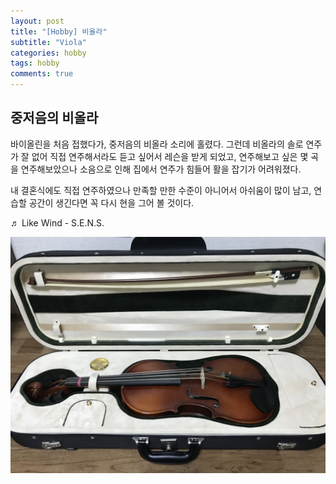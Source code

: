 ```yaml
---
layout: post
title: "[Hobby] 비올라"
subtitle: "Viola"
categories: hobby
tags: hobby
comments: true
---
```


## 중저음의 비올라

바이올린을 처음 접했다가, 중저음의 비올라 소리에 홀렸다.
그런데 비올라의 솔로 연주가 잘 없어 직접 연주해서라도 듣고 싶어서 레슨을 받게 되었고, 연주해보고 싶은 몇 곡을 연주해보았으나 소음으로 인해 집에서 연주가 힘들어 활을 잡기가 어려워졌다.

내 결혼식에도 직접 연주하였으나 만족할 만한 수준이 아니어서 아쉬움이 많이 남고, 연습할 공간이 생긴다면 꼭 다시 현을 그어 볼 것이다.

♬ Like Wind - S.E.N.S.

![Image](https://github.com/JeongJaeyoung0/JeongJaeyoung0.github.io/blob/master/assets/img/hobby/%EB%B9%84%EC%98%AC%EB%9D%BC%20(9).JPG?raw=true)